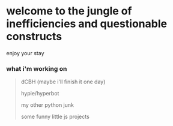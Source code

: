 # welcome to the jungle of inefficiencies and questionable constructs

enjoy your stay

### what i'm working on

> dCBH (maybe i'll finish it one day)
>
> hypie/hyperbot
>
> my other python junk
>
> some funny little js projects
